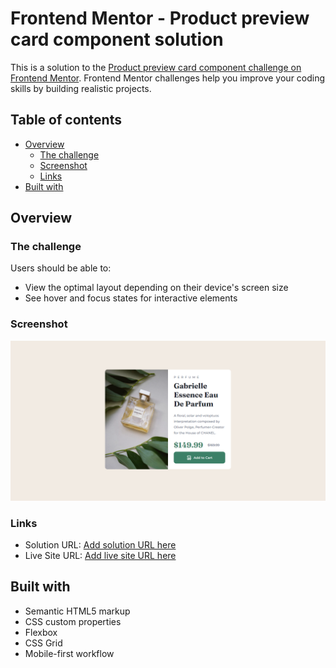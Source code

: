 # Frontend Mentor - Product preview card component solution

This is a solution to the [Product preview card component challenge on Frontend Mentor](https://www.frontendmentor.io/challenges/product-preview-card-component-GO7UmttRfa). Frontend Mentor challenges help you improve your coding skills by building realistic projects. 

## Table of contents

- [Overview](#overview)
  - [The challenge](#the-challenge)
  - [Screenshot](#screenshot)
  - [Links](#links)
- [Built with](#built-with)



## Overview

### The challenge

Users should be able to:

- View the optimal layout depending on their device's screen size
- See hover and focus states for interactive elements

### Screenshot

![](design/Finished.png)

### Links

- Solution URL: [Add solution URL here]()
- Live Site URL: [Add live site URL here]()

## Built with

- Semantic HTML5 markup
- CSS custom properties
- Flexbox
- CSS Grid
- Mobile-first workflow

